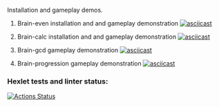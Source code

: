 Installation and gameplay demos.
1. Brain-even installation and and gameplay demonstration
[![asciicast](https://asciinema.org/a/HTe6v1FgYYpdWXEsT3SsM0NZQ.svg)](https://asciinema.org/a/HTe6v1FgYYpdWXEsT3SsM0NZQ)

3. Brain-calc installation and and gameplay demonstration
[![asciicast](https://asciinema.org/a/647245.svg)](https://asciinema.org/a/647245)

5. Brain-gcd gameplay demonstration
[![asciicast](https://asciinema.org/a/647390.svg)](https://asciinema.org/a/647390)

7. Brain-progression gameplay demonstration
[![asciicast](https://asciinema.org/a/647402.svg)](https://asciinema.org/a/647402)


### Hexlet tests and linter status:
[![Actions Status](https://github.com/fiftinmen/python-project-49/actions/workflows/hexlet-check.yml/badge.svg)](https://github.com/fiftinmen/python-project-49/actions)
